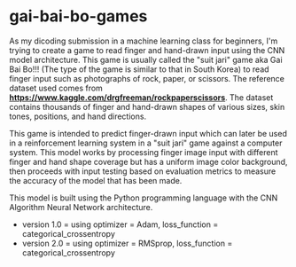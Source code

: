 # gai-bai-bo-games
As my dicoding submission in a machine learning class for beginners, I'm trying to create a game to read finger and hand-drawn input using the CNN model architecture. This game is usually called the "suit jari" game aka Gai Bai Bo!!! (The type of the game is similar to that in South Korea) to read finger input such as photographs of rock, paper, or scissors. The reference dataset used comes from **https://www.kaggle.com/drgfreeman/rockpaperscissors**. The dataset contains thousands of finger and hand-drawn shapes of various sizes, skin tones, positions, and hand directions.

This game is intended to predict finger-drawn input which can later be used in a reinforcement learning system in a "suit jari" game against a computer system. This model works by processing finger image input with different finger and hand shape coverage but has a uniform image color background, then proceeds with input testing based on evaluation metrics to measure the accuracy of the model that has been made.

This model is built using the Python programming language with the CNN Algorithm Neural Network architecture.

- version 1.0 = using optimizer = Adam, loss_function = categorical_crossentropy
- version 2.0 = using optimizer = RMSprop, loss_function = categorical_crossentropy

